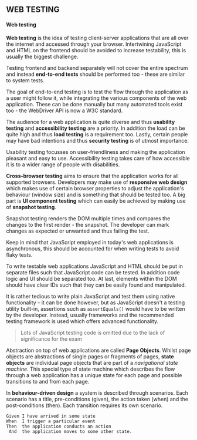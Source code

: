 ## **WEB TESTING**

#### Web testing
**Web testing** is the idea of testing client-server applications that are all over the internet and accessed through your browser. Intertwining JavaScript and HTML on the frontend should be avoided to increase testability, this is usually the biggest challenge.

Testing frontend and backend separately will not cover the entire spectrum and instead **end-to-end tests** should be performed too - these are similar to system tests.

The goal of end-to-end testing is to test the flow through the application as a user might follow it, while integrating the various components of the web application. These can be done manually but many automated tools exist too - the WebDriver API is now a W3C standard.

The audience for a web application is quite diverse and thus **usability testing** and **accessibility testing** are a priority. In addition the load can be quite high and thus **load testing** is a requirement too. Lastly, certain people may have bad intentions and thus **security testing** is of utmost importance.

Usability testing focusses on user-friendliness and making the application pleasant and easy to use. Accessibility testing takes care of how accessible it is to a wider range of people with disabilities.

**Cross-browser testing** aims to ensure that the application works for all supported browsers. Developers may make use of **responsive web design** which makes use of certain browser properties to adjust the application's behaviour (window size) and is something that should be tested too. A big part is **UI component testing** which can easily be achieved by making use of **snapshot testing**.

Snapshot testing renders the DOM multiple times and compares the changes to the first render - the snapshot. The developer can mark changes as expected or unwanted and thus failing the test.

Keep in mind that JavaScript employed in today's web applications is asynchronous, this should be accounted for when writing tests to avoid flaky tests.

To write testable web applications JavaScript and HTML should be put in separate files such that JavaScript code can be tested. In addition code logic and UI should be separated too. At last, elements within the DOM should have clear IDs such that they can be easily found and manipulated.

It is rather tedious to write plain JavaScript and test them using native functionality – it can be done however, but as JavaScript doesn't a testing utility built-in, assertions such as `assertEquals()` would have to be written by the developer. Instead, usually frameworks and the recommended testing framework is used which offers advanced functionality.

> Lots of JavaScript testing code is omitted due to the lack of significance for the exam

Abstraction on top of web applications are called **Page Objects**. Whilst page objects are abstractions of single pages or fragments of pages, **state objects** are individual page objects that are part of a *navigational state machine*. This special type of state machine which describes the flow through a web application has a unique state for each page and possible transitions to and from each page.

In **behaviour-driven design** a system is described through scenarios. Each scenario has a title, pre-conditions (given), the action taken (when) and the post-conditions (then). Each transition requires its own scenario.

```
Given I have arrived in some state
When  I trigger a particular event
Then  the application conducts an action
 And  the application moves to some other state.
```
